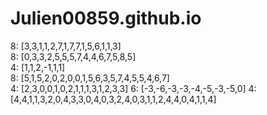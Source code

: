 # Julien00859.github.io

8: [3,3,1,1,2,7,1,7,7,1,5,6,1,1,3]  
8: [0,3,3,2,5,5,5,7,4,4,6,7,5,8,5]  
4: [1,1,2,-1,1,1]  
8: [5,1,5,2,0,2,0,0,1,5,6,3,5,7,4,5,5,4,6,7]  
4: [2,3,0,0,1,0,2,1,1,1,3,1,2,3,3]
6: [-3,-6,-3,-3,-4,-5,-3,-5,0]
4: [4,4,1,1,3,2,0,4,3,3,0,4,0,3,2,4,0,3,1,1,2,4,4,0,4,1,1,4]
